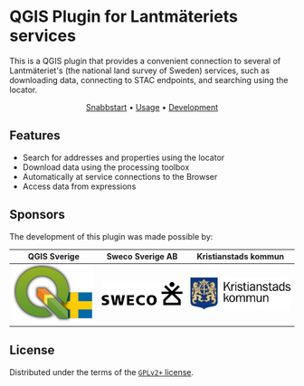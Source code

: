 # QGIS Plugin for Lantmäteriets services

This is a QGIS plugin that provides a convenient connection to several of Lantmäteriet's (the national land survey of Sweden) services, such as downloading data, connecting to STAC endpoints, and searching using the locator.

<div align="center">

[Snabbstart](https://qgissverige.github.io/lantmateriet-qgis-plugin/usage/snabbstart/) &bullet; [Usage](https://qgissverige.github.io/lantmateriet-qgis-plugin/usage/) &bullet; [Development](https://qgissverige.github.io/lantmateriet-qgis-plugin/development/)

</div>

## Features

* Search for addresses and properties using the locator
* Download data using the processing toolbox
* Automatically at service connections to the Browser
* Access data from expressions

## Sponsors

The development of this plugin was made possible by:

| QGIS Sverige                                                   | Sweco Sverige AB                                        | Kristianstads kommun                                           |
|----------------------------------------------------------------|---------------------------------------------------------|----------------------------------------------------------------|
| <img width="1000" src="docs/bidragsgivare-qgis-sverige.png" /> | <img width="1000" src="docs/bidragsgivare-sweco.svg" /> | <img width="1000" src="docs/bidragsgivare-kristianstad.png" /> |

## License

Distributed under the terms of the [`GPLv2+` license](LICENSE).
